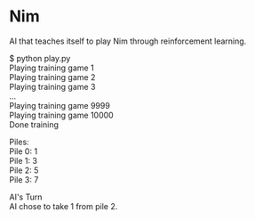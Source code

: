 # Nim

AI that teaches itself to play Nim through reinforcement learning.

$ python play.py<br />
Playing training game 1 <br />
Playing training game 2 <br />
Playing training game 3 <br />
... <br />
Playing training game 9999 <br />
Playing training game 10000 <br />
Done training <br />

Piles: <br />
Pile 0: 1 <br />
Pile 1: 3 <br />
Pile 2: 5 <br />
Pile 3: 7 <br />

AI's Turn <br />
AI chose to take 1 from pile 2. <br />
